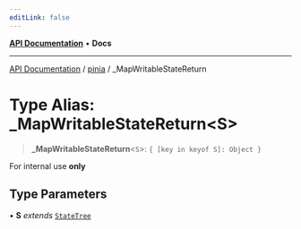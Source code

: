```yaml
---
editLink: false
---
```


[**API Documentation**](../../index.md) • **Docs**

***

[API Documentation](../../index.md) / [pinia](../index.md) / \_MapWritableStateReturn

# Type Alias: \_MapWritableStateReturn\<S\>

> **\_MapWritableStateReturn**\<`S`\>: `{ [key in keyof S]: Object }`

For internal use **only**

## Type Parameters

• **S** *extends* [`StateTree`](StateTree.md)

